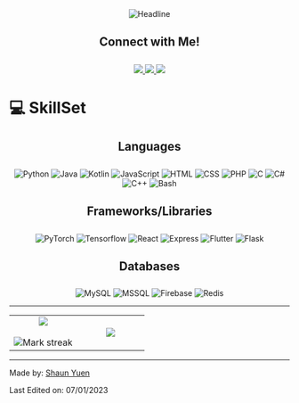 <div align="center">
    <img src="https://readme-typing-svg.herokuapp.com?color=%236FDA04&size=32&center=true&vCenter=true&width=600&height=50&lines=Hey+there!+I'm+Shaun+%F0%9F%91%8B;Year+3+CS+Undergrad+@+NTU;Aspiring+to+be+an+AI-Engineer+:);" alt="Headline" />
</div>

<h2 align="center" style="padding-bottom: 10px;">Connect with Me!</h2>
<p align="center">
    <a href="https://www.linkedin.com/in/yuencw-shaun/">
        <img src="https://img.shields.io/badge/LinkedIn-075b9d.svg?&style=for-the-badge&logo=linkedin&logoColor=white"/>
    </a>
    <a href="https://www.instagram.com/shaunkerubin/">
        <img src="https://img.shields.io/badge/Instagram-9b1fe8.svg?&style=for-the-badge&logo=instagram&logoColor=white"/>
    </a>
    <a href="https://twitter.com/ShaunYKerubin">
        <img src="https://img.shields.io/badge/Twitter-0f85e3.svg?&style=for-the-badge&logo=twitter&logoColor=white"/>
    </a>
  
</p>

# 💻 SkillSet
<h2 align="center" style="padding-bottom: 10px;"><b>Languages</b></h2>
<p align="center">
    <img src="https://img.shields.io/badge/Python-14354C?style=for-the-badge&logo=python&logoColor=white" alt="Python"/>
    <img src="https://img.shields.io/badge/Java-007396?style=for-the-badge&logo=java&logoColor=white" alt="Java"/>
    <img src="https://img.shields.io/badge/Kotlin-0095D5?style=for-the-badge&logo=kotlin&logoColor=white" alt="Kotlin"/>
    <img src="https://img.shields.io/badge/JavaScript-7e0d81?style=for-the-badge&logo=javascript&logoColor=white" alt="JavaScript"/>
    <img src="https://img.shields.io/badge/HTML-239120?style=for-the-badge&logo=html5&logoColor=white" alt="HTML"/>
    <img src="https://img.shields.io/badge/CSS-239120?style=for-the-badge&logo=css3&logoColor=white" alt="CSS"/>
    <img src="https://img.shields.io/badge/PHP-777BB4?style=for-the-badge&logo=php&logoColor=white" alt="PHP"/>
    <img src="https://img.shields.io/badge/C-00599C?style=for-the-badge&logo=c&logoColor=white" alt="C"/>
    <img src="https://img.shields.io/badge/C%23-239120?style=for-the-badge&logo=c-sharp&logoColor=white" alt="C#"/>
    <img src="https://img.shields.io/badge/C++-007ACC?style=for-the-badge&logo=cplusplus&logoColor=white" alt="C++"/>
    <img src="https://img.shields.io/badge/Shell-121011?style=for-the-badge&logo=gnu-bash&logoColor=white" alt="Bash"/>
</p>

<h2 align="center" style="padding-bottom: 10px;"><b>Frameworks/Libraries</b></h2>
<p align="center">
    <img src="https://img.shields.io/badge/PyTorch-ee4c2c?style=for-the-badge&logo=pytorch&logoColor=white" alt="PyTorch"/>
    <img src="https://img.shields.io/badge/Tensorflow-e65b29?style=for-the-badge&logo=tensorflow&logoColor=white" alt="Tensorflow"/>
    <img src="https://img.shields.io/badge/React-0f85e3?style=for-the-badge&logo=react&logoColor=white" alt="React"/>
    <img src="https://img.shields.io/badge/Express-dd2326?style=for-the-badge&logo=express&logoColor=white" alt="Express"/>
    <img src="https://img.shields.io/badge/Flutter-075b9d?style=for-the-badge&logo=flutter&logoColor=white" alt="Flutter"/>
    <img src="https://img.shields.io/badge/Flask-000000?style=for-the-badge&logo=flask&logoColor=white" alt="Flask"/>
</p>

<h2 align="center" style="padding-bottom: 10px;"><b>Databases</b></h2>
<p align="center">
    <img src="https://img.shields.io/badge/MySQL-d88600?style=for-the-badge&logo=mysql&logoColor=white" alt="MySQL"/>
    <img src="https://img.shields.io/badge/MSSQL-a91d22?style=for-the-badge&logo=mssql&logoColor=white" alt="MSSQL"/>
    <img src="https://img.shields.io/badge/Firebase-e97b0a?style=for-the-badge&logo=firebase&logoColor=white" alt="Firebase"/>
    <img src="https://img.shields.io/badge/Redis-9e2321?style=for-the-badge&logo=redis&logoColor=white" alt="Redis"/>
</p>

<hr>

<table border="0" align="center">
    <tr border="0">
        <td width="50%" align="center">
            <img  align="center"  src="https://github-readme-stats-git-masterrstaa-rickstaa.vercel.app/api?username=shaunyuencw&&show_icons=true&theme=tokyonight" />
            </br></br>
            <img  title="🔥 Get streak stats for your profile at git.io/streak-stats" alt="Mark streak" src="https://github-readme-streak-stats.herokuapp.com/?user=shaunyuencw&theme=dark&hide_border=true" />
        </td>
        <td width="50%" align="center">
            <img align="center"  src="https://github-readme-stats.anuraghazra1.vercel.app/api/top-langs/?username=shaunyuencw&theme=dark&hide_border=true&no-bg=true&no-frame=true&langs_count=10"/>
        </td>
    </tr>
</table>

<hr>


Made by: [Shaun Yuen](https://github.com/shaunyuencw)

Last Edited on: 07/01/2023
